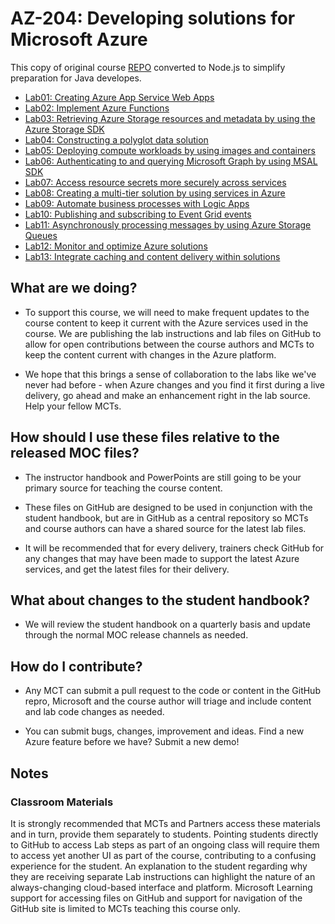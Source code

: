 # AZ-204: Developing solutions for Microsoft Azure

This copy of original course [REPO](https://github.com/MicrosoftLearning/AZ-204-DevelopingSolutionsforMicrosoftAzure) converted to Node.js to simplify preparation for Java developes.

- [Lab01: Creating Azure App Service Web Apps](/Instructions/Labs/AZ-204_01_lab_ak.md)
- [Lab02: Implement Azure Functions](/Instructions/Labs/AZ-204_02_lab_ak.md)
- [Lab03: Retrieving Azure Storage resources and metadata by using the Azure Storage SDK](/Instructions/Labs/AZ-204_03_lab_ak.md)
- [Lab04: Constructing a polyglot data solution](/Instructions/Labs/AZ-204_04_lab_ak.md)
- [Lab05: Deploying compute workloads by using images and containers](/Instructions/Labs/AZ-204_05_lab_ak.md)
- [Lab06: Authenticating to and querying Microsoft Graph by using MSAL SDK](/Instructions/Labs/AZ-204_06_lab_ak.md)
- [Lab07: Access resource secrets more securely across services](/Instructions/Labs/AZ-204_07_lab_ak.md)
- [Lab08: Creating a multi-tier solution by using services in Azure](/Instructions/Labs/AZ-204_08_lab_ak.md)
- [Lab09: Automate business processes with Logic Apps](/Instructions/Labs/AZ-204_09_lab_ak.md)
- [Lab10: Publishing and subscribing to Event Grid events](/Instructions/Labs/AZ-204_10_lab_ak.md)
- [Lab11: Asynchronously processing messages by using Azure Storage Queues](/Instructions/Labs/AZ-204_11_lab_ak.md)
- [Lab12: Monitor and optimize Azure solutions](/Instructions/Labs/AZ-204_12_lab_ak.md)
- [Lab13: Integrate caching and content delivery within solutions](/Instructions/Labs/AZ-204_13_lab_ak.md)


## What are we doing?

- To support this course, we will need to make frequent updates to the course content to keep it current with the Azure services used in the course.  We are publishing the lab instructions and lab files on GitHub to allow for open contributions between the course authors and MCTs to keep the content current with changes in the Azure platform.

- We hope that this brings a sense of collaboration to the labs like we've never had before - when Azure changes and you find it first during a live delivery, go ahead and make an enhancement right in the lab source.  Help your fellow MCTs.

## How should I use these files relative to the released MOC files?

- The instructor handbook and PowerPoints are still going to be your primary source for teaching the course content.

- These files on GitHub are designed to be used in conjunction with the student handbook, but are in GitHub as a central repository so MCTs and course authors can have a shared source for the latest lab files.

- It will be recommended that for every delivery, trainers check GitHub for any changes that may have been made to support the latest Azure services, and get the latest files for their delivery.

## What about changes to the student handbook?

- We will review the student handbook on a quarterly basis and update through the normal MOC release channels as needed.

## How do I contribute?

- Any MCT can submit a pull request to the code or content in the GitHub repro, Microsoft and the course author will triage and include content and lab code changes as needed.

- You can submit bugs, changes, improvement and ideas.  Find a new Azure feature before we have?  Submit a new demo!

## Notes

### Classroom Materials

It is strongly recommended that MCTs and Partners access these materials and in turn, provide them separately to students.  Pointing students directly to GitHub to access Lab steps as part of an ongoing class will require them to access yet another UI as part of the course, contributing to a confusing experience for the student. An explanation to the student regarding why they are receiving separate Lab instructions can highlight the nature of an always-changing cloud-based interface and platform. Microsoft Learning support for accessing files on GitHub and support for navigation of the GitHub site is limited to MCTs teaching this course only.
